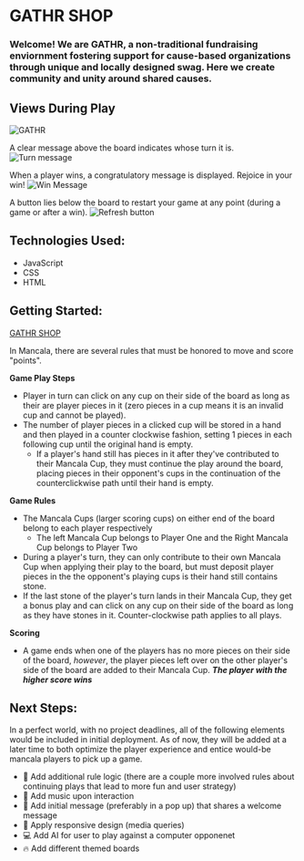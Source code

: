 
# GATHR SHOP
### Welcome! We are GATHR, a non-traditional fundraising enviornment fostering support for cause-based organizations through unique and locally designed swag. Here we create community and unity around shared causes.




## Views During Play

![GATHR](https://i.imgur.com/jS7YDoJ.png?1)

A clear message above the board indicates whose turn it is.
![Turn message](https://i.imgur.com/fXg7jSd.png)

When a player wins, a congratulatory message is displayed. Rejoice in your win!
![Win Message](https://i.imgur.com/h3Yz3MZ.png)

A button lies below the board to restart your game at any point (during a game or after a win).
![Refresh button](https://i.imgur.com/bSlCGJ7.png)




## Technologies Used:
- JavaScript
- CSS
- HTML




## Getting Started:
[GATHR SHOP](https://gathrshop.herokuapp.com/)


In Mancala, there are several rules that must be honored to move and score "points".

**Game Play Steps**

- Player in turn can click on any cup on their side of the board as long as their are player pieces in it (zero pieces in a cup means it is an invalid cup and cannot be played).
- The number of player pieces in a clicked cup will be stored in a hand and then played in a counter clockwise fashion, setting 1 pieces in each following cup until  the original hand is empty.
    - If a player's hand still has pieces in it after they've contributed to their Mancala Cup, they must continue the play around the board, placing pieces in their opponent's cups in the continuation of the counterclickwise path until their hand is empty.

**Game Rules**

- The Mancala Cups (larger scoring cups) on either end of the board belong to each player respectively
    - The left Mancala Cup belongs to Player One and the Right Mancala Cup belongs to Player Two
- During a player's turn, they can only contribute to their own Mancala Cup when applying their play to the board, but must deposit player pieces in the the opponent's playing cups is their hand still contains stone.
- If the last stone of the player's turn lands in their Mancala Cup, they get a bonus play and can click on any cup on their side of the board as long as they have stones in it. Counter-clockwise path applies to all plays.

**Scoring**

- A game ends when one of the players has no more pieces on their side of the board, *however*, the player pieces left over on the other player's side of the board are added to their Mancala Cup.
__*The player with the higher score wins*__




## Next Steps:
In a perfect world, with no project deadlines, all of the following elements would be included in initial deployment. As of now, they will be added at a later time to both optimize the player experience and entice would-be mancala players to pick up a game.
- :thinking: Add additional rule logic (there are a couple more involved rules about continuing plays that lead to more fun and user strategy)
- :musical_note: Add music upon interaction 
- :speech_balloon: Add initial message (preferably in a pop up) that shares a welcome message
- :iphone: Apply responsive design (media queries)
- :computer: Add AI for user to play against a computer opponenet 
- :fire: Add different themed boards